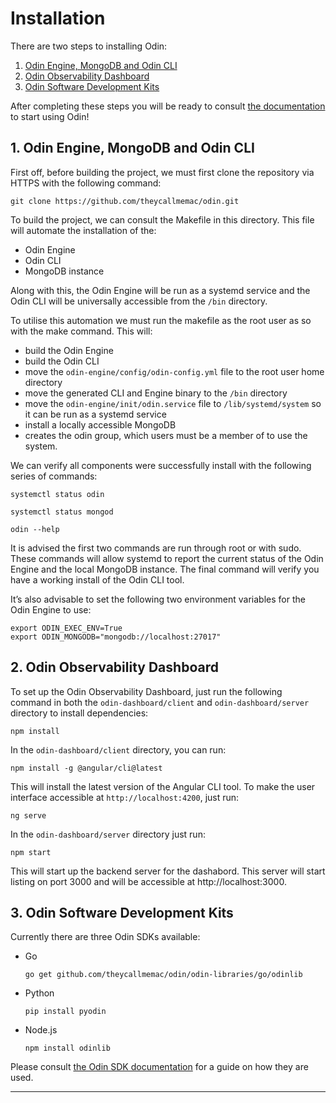 # Installation

There are two steps to installing Odin:
1. [Odin Engine, MongoDB and Odin CLI](https://github.com/theycallmemac/odin/blob/master/INSTALL.md#1-odin-engine-mongodb-and-odin-cli)
2. [Odin Observability Dashboard](https://github.com/theycallmemac/odin/blob/master/INSTALL.md#2-odin-observability-dashboard)
3. [Odin Software Development Kits](https://github.com/theycallmemac/odin/blob/master/INSTALL.md#3-odin-software-development-kits)

After completing these steps you will be ready to consult [the documentation](https://github.com/theycallmemac/odin/blob/final-year-project/docs/documentation/Odin-User-Manual.pdf) to start using Odin!


## 1. Odin Engine, MongoDB and Odin CLI

First off, before building the project, we must first clone the repository via HTTPS with the following command:

```
git clone https://github.com/theycallmemac/odin.git 
```

To build the project, we can consult the Makefile in this directory. This file will automate the installation of the:
- Odin Engine
- Odin CLI
- MongoDB instance

Along with this, the Odin Engine will be run as a systemd service and the Odin CLI will be universally accessible from the `/bin` directory.

To utilise this automation we must run the makefile as the root user as so with the make command. This will:
- build the Odin Engine
- build the Odin CLI
- move the `odin-engine/config/odin-config.yml` file to the root user home directory
- move the generated CLI and Engine binary to the `/bin` directory
- move the `odin-engine/init/odin.service` file to `/lib/systemd/system` so it can be run as a systemd service
- install a locally accessible MongoDB
- creates the odin group, which users must be a member of to use the system.

We can verify all components were successfully install with the following series of commands:
```
systemctl status odin

systemctl status mongod

odin --help
```

It is advised the first two commands are run through root or with sudo. These commands will allow systemd to report the current status of the Odin Engine and the local MongoDB instance. The final command will verify you have a working install of the Odin CLI tool.

It’s also advisable to set the following two environment variables for the Odin Engine to use:

```
export ODIN_EXEC_ENV=True
export ODIN_MONGODB="mongodb://localhost:27017"
```

## 2. Odin Observability Dashboard

To set up the Odin Observability Dashboard, just run the following command in both the `odin-dashboard/client` and `odin-dashboard/server` directory to install dependencies:

```
npm install
```

In the `odin-dashboard/client` directory, you can run: 

`npm install -g @angular/cli@latest`

This will install the latest version of the Angular CLI tool. To make the user interface accessible at `http://localhost:4200`, just run:

```
ng serve
```

In the `odin-dashboard/server` directory just run:

```
npm start
```

This will start up the backend server for the dashabord. This server will start listing on port 3000 and will be accessible at http://localhost:3000. 


## 3. Odin Software Development Kits

Currently there are three Odin SDKs available:

- Go

  ```go get github.com/theycallmemac/odin/odin-libraries/go/odinlib```

- Python

  ```pip install pyodin```

- Node.js

  ```npm install odinlib```

Please consult [the Odin SDK documentation](https://github.com/theycallmemac/odin/blob/master/DOCS.md#4-the-odin-software-development-kits) for a guide on how they are used.

---
